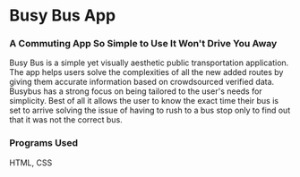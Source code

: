 # Busy Bus App
### A Commuting App So Simple to Use It Won't Drive You Away

Busy Bus is a simple yet visually aesthetic public transportation application. 
The app helps users solve the complexities of all the new added routes by giving them accurate
information based on crowdsourced verified data. Busybus has a strong focus on being tailored to 
the user's needs for simplicity. Best of all it allows the user to know the exact time their bus is 
set to arrive solving the issue of having to rush to a bus stop only to find out that it was not the correct bus.

### Programs Used

HTML, CSS
